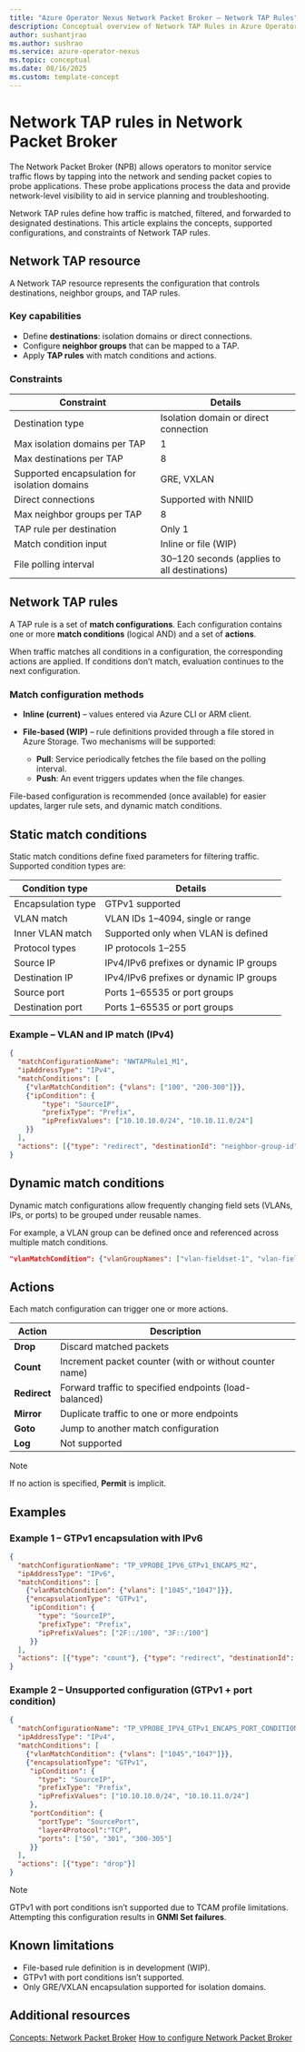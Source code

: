 ```yaml
---
title: "Azure Operator Nexus Network Packet Broker – Network TAP Rules"
description: Conceptual overview of Network TAP Rules in Azure Operator Nexus Network Packet Broker.
author: sushantjrao
ms.author: sushrao
ms.service: azure-operator-nexus
ms.topic: conceptual
ms.date: 08/16/2025
ms.custom: template-concept
---
```


# Network TAP rules in Network Packet Broker

The Network Packet Broker (NPB) allows operators to monitor service traffic flows by tapping into the network and sending packet copies to probe applications. These probe applications process the data and provide network-level visibility to aid in service planning and troubleshooting.

Network TAP rules define how traffic is matched, filtered, and forwarded to designated destinations. This article explains the concepts, supported configurations, and constraints of Network TAP rules.

## Network TAP resource

A Network TAP resource represents the configuration that controls destinations, neighbor groups, and TAP rules.

### Key capabilities

* Define **destinations**: isolation domains or direct connections.
* Configure **neighbor groups** that can be mapped to a TAP.
* Apply **TAP rules** with match conditions and actions.

### Constraints

| Constraint                                    | Details                                      |
| --------------------------------------------- | -------------------------------------------- |
| Destination type                              | Isolation domain or direct connection        |
| Max isolation domains per TAP                 | 1                                            |
| Max destinations per TAP                      | 8                                            |
| Supported encapsulation for isolation domains | GRE, VXLAN                                   |
| Direct connections                            | Supported with NNIID                         |
| Max neighbor groups per TAP                   | 8                                            |
| TAP rule per destination                      | Only 1                                       |
| Match condition input                         | Inline or file (WIP)                         |
| File polling interval                         | 30–120 seconds (applies to all destinations) |


## Network TAP rules

A TAP rule is a set of **match configurations**. Each configuration contains one or more **match conditions** (logical AND) and a set of **actions**.

When traffic matches all conditions in a configuration, the corresponding actions are applied. If conditions don’t match, evaluation continues to the next configuration.

### Match configuration methods

* **Inline (current)** – values entered via Azure CLI or ARM client.
* **File-based (WIP)** – rule definitions provided through a file stored in Azure Storage. Two mechanisms will be supported:

  * **Pull**: Service periodically fetches the file based on the polling interval.
  * **Push**: An event triggers updates when the file changes.

File-based configuration is recommended (once available) for easier updates, larger rule sets, and dynamic match conditions.


## Static match conditions

Static match conditions define fixed parameters for filtering traffic. Supported condition types are:

| Condition type     | Details                                 |
| ------------------ | --------------------------------------- |
| Encapsulation type | GTPv1 supported                         |
| VLAN match         | VLAN IDs 1–4094, single or range        |
| Inner VLAN match   | Supported only when VLAN is defined     |
| Protocol types     | IP protocols 1–255                      |
| Source IP          | IPv4/IPv6 prefixes or dynamic IP groups |
| Destination IP     | IPv4/IPv6 prefixes or dynamic IP groups |
| Source port        | Ports 1–65535 or port groups            |
| Destination port   | Ports 1–65535 or port groups            |

### Example – VLAN and IP match (IPv4)

```json
{
  "matchConfigurationName": "NWTAPRule1_M1",
  "ipAddressType": "IPv4",
  "matchConditions": [
    {"vlanMatchCondition": {"vlans": ["100", "200-300"]}},
    {"ipCondition": {
        "type": "SourceIP",
        "prefixType": "Prefix",
        "ipPrefixValues": ["10.10.10.0/24", "10.10.11.0/24"]
    }}
  ],
  "actions": [{"type": "redirect", "destinationId": "neighbor-group-id"}]
}
```

## Dynamic match conditions

Dynamic match configurations allow frequently changing field sets (VLANs, IPs, or ports) to be grouped under reusable names.

For example, a VLAN group can be defined once and referenced across multiple match conditions.

```json
"vlanMatchCondition": {"vlanGroupNames": ["vlan-fieldset-1", "vlan-fieldset-2"]}
```

## Actions

Each match configuration can trigger one or more actions.

| Action       | Description                                             |
| ------------ | ------------------------------------------------------- |
| **Drop**     | Discard matched packets                                 |
| **Count**    | Increment packet counter (with or without counter name) |
| **Redirect** | Forward traffic to specified endpoints (load-balanced)  |
| **Mirror**   | Duplicate traffic to one or more endpoints              |
| **Goto**     | Jump to another match configuration                     |
| **Log**      | Not supported                                           |

> [!Note]
> If no action is specified, **Permit** is implicit.

## Examples

### Example 1 – GTPv1 encapsulation with IPv6

```json
{
  "matchConfigurationName": "TP_VPROBE_IPV6_GTPv1_ENCAPS_M2",
  "ipAddressType": "IPv6",
  "matchConditions": [
    {"vlanMatchCondition": {"vlans": ["1045","1047"]}},
    {"encapsulationType": "GTPv1",
     "ipCondition": {
       "type": "SourceIP",
       "prefixType": "Prefix",
       "ipPrefixValues": ["2F::/100", "3F::/100"]
     }}
  ],
  "actions": [{"type": "count"}, {"type": "redirect", "destinationId": "neighbor-group-id"}]
}
```

### Example 2 – Unsupported configuration (GTPv1 + port condition)

```json
{
  "matchConfigurationName": "TP_VPROBE_IPV4_GTPv1_ENCAPS_PORT_CONDITION",
  "ipAddressType": "IPv4",
  "matchConditions": [
    {"vlanMatchCondition": {"vlans": ["1045","1047"]}},
    {"encapsulationType": "GTPv1",
     "ipCondition": {
       "type": "SourceIP",
       "prefixType": "Prefix",
       "ipPrefixValues": ["10.10.10.0/24", "10.10.11.0/24"]
     },
     "portCondition": {
       "portType": "SourcePort",
       "layer4Protocol":"TCP",
       "ports": ["50", "301", "300-305"]
     }}
  ],
  "actions": [{"type": "drop"}]
}
```

> [!Note]
> GTPv1 with port conditions isn’t supported due to TCAM profile limitations. Attempting this configuration results in **GNMI Set failures**.


## Known limitations

* File-based rule definition is in development (WIP).
* GTPv1 with port conditions isn’t supported.
* Only GRE/VXLAN encapsulation supported for isolation domains.

## Additional resources 
[Concepts: Network Packet Broker](./concepts-nexus-network-packet-broker.md)
[How to configure Network Packet Broker](./howto-configure-network-packet-broker.md)